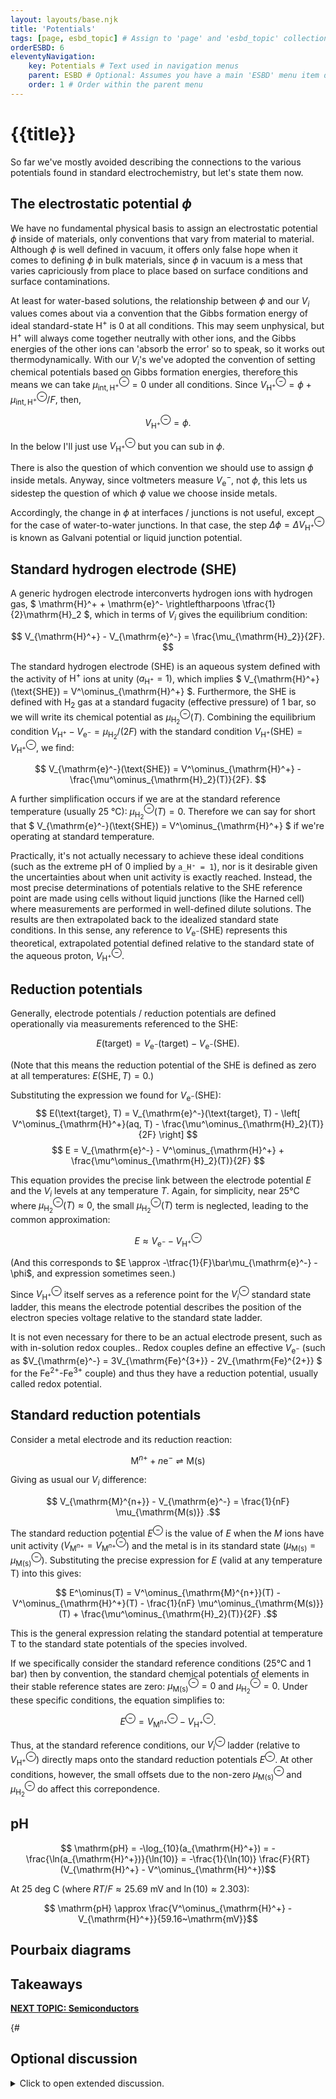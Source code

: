 ```yaml
---
layout: layouts/base.njk
title: 'Potentials'
tags: [page, esbd_topic] # Assign to 'page' and 'esbd_topic' collections
orderESBD: 6
eleventyNavigation:
    key: Potentials # Text used in navigation menus
    parent: ESBD # Optional: Assumes you have a main 'ESBD' menu item defined elsewhere
    order: 1 # Order within the parent menu
---
```


# {{title}}

So far we've mostly avoided describing the connections to the various potentials found in standard electrochemistry, but let's state them now.

## The electrostatic potential $\phi$

We have no fundamental physical basis to assign an electrostatic potential $\phi$ inside of materials, only conventions that vary from material to material. Although $\phi$ is well defined in vacuum, it offers only false hope when it comes to defining $\phi$ in bulk materials, since $\phi$ in vacuum is a mess that varies capriciously from place to place based on surface conditions and surface contaminations.

At least for water-based solutions, the relationship between $\phi$ and our $V_i$ values comes about via a convention that the Gibbs formation energy of ideal standard-state $\mathrm{H}^+$ is 0 at all conditions. This may seem unphysical, but $\mathrm{H}^+$ will always come together neutrally with other ions, and the Gibbs energies of the other ions can 'absorb the error' so to speak, so it works out thermodynamically. With our $V_i$'s we've adopted the convention of setting chemical potentials based on Gibbs formation energies, therefore this means we can take $\mu^\ominus_{\mathrm{int},\mathrm{H}^+} = 0$ under all conditions. Since $V^\ominus_{\mathrm{H}^+} = \phi + \mu^\ominus_{\mathrm{int},\mathrm{H}^+}/F$, then,

$$ V^\ominus_{\mathrm{H}^+} = \phi.$$

In the below I'll just use $V^\ominus_{\mathrm{H}^+}$ but you can sub in $\phi$.

There is also the question of which convention we should use to assign $\phi$ inside metals. Anyway, since voltmeters measure $V_\mathrm{e}^-$, not $\phi$, this lets us sidestep the question of which $\phi$ value we choose inside metals.

Accordingly, the change in $\phi$ at interfaces / junctions is not useful, except for the case of water-to-water junctions. In that case, the step $\Delta \phi = \Delta V^\ominus_{\mathrm{H}^+}$ is known as Galvani potential or liquid junction potential.

## Standard hydrogen electrode (SHE)

A generic hydrogen electrode interconverts hydrogen ions with hydrogen gas, $ \mathrm{H}^+ + \mathrm{e}^- \rightleftharpoons \tfrac{1}{2}\mathrm{H}_2 $, which in terms of $V_i$ gives the equilibrium condition:

$$ V_{\mathrm{H}^+} - V_{\mathrm{e}^-} = \frac{\mu_{\mathrm{H}_2}}{2F}. $$

The standard hydrogen electrode (SHE) is an aqueous system defined with the activity of $\mathrm{H}^+$ ions at unity ($a_{\mathrm{H}^+} = 1$), which implies $ V_{\mathrm{H}^+}(\text{SHE}) = V^\ominus_{\mathrm{H}^+} $. Furthermore, the SHE is defined with $\mathrm{H}_2$ gas at a standard fugacity (effective pressure) of 1 bar, so we will write its chemical potential as $\mu^\ominus_{\mathrm{H}_2}(T)$. Combining the equilibrium condition $V_{\mathrm{H}^+} - V_{\mathrm{e}^-} = \mu_{\mathrm{H}_2}/(2F)$ with the standard condition $V_{\mathrm{H}^+}(\text{SHE}) = V^\ominus_{\mathrm{H}^+}$, we find:

$$ V_{\mathrm{e}^-}(\text{SHE}) = V^\ominus_{\mathrm{H}^+} - \frac{\mu^\ominus_{\mathrm{H}_2}(T)}{2F}. $$

A further simplification occurs if we are at the standard reference temperature (usually 25&nbsp;°C): $\mu^\ominus_{\mathrm{H}_2}(T) = 0$. Therefore we can say for short that $ V_{\mathrm{e}^-}(\text{SHE}) = V^\ominus_{\mathrm{H}^+} $ if we're operating at standard temperature.

Practically, it's not actually necessary to achieve these ideal conditions (such as the extreme pH of 0 implied by `a_H⁺ = 1`), nor is it desirable given the uncertainties about when unit activity is exactly reached. Instead, the most precise determinations of potentials relative to the SHE reference point are made using cells without liquid junctions (like the Harned cell) where measurements are performed in well-defined dilute solutions. The results are then extrapolated back to the idealized standard state conditions. In this sense, any reference to $V_{\mathrm{e}^-}(\text{SHE})$ represents this theoretical, extrapolated potential defined relative to the standard state of the aqueous proton, $V^\ominus_{\mathrm{H}^+}$.

## Reduction potentials

Generally, electrode potentials / reduction potentials are defined operationally via measurements referenced to the SHE:

$$ E(\text{target}) = V_{\mathrm{e}^-}(\text{target}) - V_{\mathrm{e}^-}(\text{SHE}). $$

(Note that this means the reduction potential of the SHE is defined as zero at all temperatures: $E(\text{SHE}, T) = 0$.)

Substituting the expression we found for $V_{\mathrm{e}^-}(\text{SHE})$:
$$ E(\text{target}, T) = V_{\mathrm{e}^-}(\text{target}, T) - \left[ V^\ominus_{\mathrm{H}^+}(aq, T) - \frac{\mu^\ominus_{\mathrm{H}_2}(T)}{2F} \right] $$
$$ E = V_{\mathrm{e}^-} - V^\ominus_{\mathrm{H}^+} + \frac{\mu^\ominus_{\mathrm{H}_2}(T)}{2F} $$

This equation provides the precise link between the electrode potential $E$ and the $V_i$ levels at any temperature $T$. Again, for simplicity, near 25°C where $\mu^\ominus_{\mathrm{H}_2}(T) \approx 0$, the small $\mu^\ominus_{\mathrm{H}_2}(T)$ term is neglected, leading to the common approximation:

$$ E \approx V_{\mathrm{e}^-} - V^\ominus_{\mathrm{H}^+} $$

(And this corresponds to $E \approx -\tfrac{1}{F}\bar\mu_{\mathrm{e}^-} - \phi$, and expression sometimes seen.)

Since $V^\ominus_{\mathrm{H}^+}$ itself serves as a reference point for the $V^\ominus_{i}$ standard state ladder, this means the electrode potential describes the position of the electron species voltage relative to the standard state ladder.

It is not even necessary for there to be an actual electrode present, such as with in-solution redox couples.. Redox couples define an effective $V_{\mathrm{e}^-}$ (such as $V_{\mathrm{e}^-} = 3V_{\mathrm{Fe}^{3+}} - 2V_{\mathrm{Fe}^{2+}} $ for the $\mathrm{Fe}^{2+}$-$\mathrm{Fe}^{3+}$ couple) and thus they have a reduction potential, usually called redox potential.

## Standard reduction potentials

Consider a metal electrode and its reduction reaction:

$$ \mathrm{M}^{n+} + n \mathrm{e}^- \rightleftharpoons \mathrm{M(s)}$$

Giving as usual our $V_i$ difference:

$$ V_{\mathrm{M}^{n+}} - V_{\mathrm{e}^-} = \frac{1}{nF} \mu_{\mathrm{M(s)}} .$$

The standard reduction potential $E^\ominus$ is the value of $E$ when the $M$ ions have unit activity ($V_{\mathrm{M}^{n+}} = V^\ominus_{\mathrm{M}^{n+}}$) and the metal is in its standard state ($\mu_{\mathrm{M(s)}} = \mu^\ominus_{\mathrm{M(s)}}$). Substituting the precise expression for $E$ (valid at any temperature T) into this gives:

$$ E^\ominus(T) = V^\ominus_{\mathrm{M}^{n+}}(T) - V^\ominus_{\mathrm{H}^+}(T) - \frac{1}{nF} \mu^\ominus_{\mathrm{M(s)}}(T) + \frac{\mu^\ominus_{\mathrm{H}_2}(T)}{2F} .$$

This is the general expression relating the standard potential at temperature T to the standard state potentials of the species involved.

If we specifically consider the standard reference conditions (25°C and 1 bar) then by convention, the standard chemical potentials of elements in their stable reference states are zero: $\mu^\ominus_{\mathrm{M(s)}} = 0$ and $\mu^\ominus_{\mathrm{H}_2} = 0$. Under these specific conditions, the equation simplifies to:

$$ E^\ominus = V^\ominus_{\mathrm{M}^{n+}} - V^\ominus_{\mathrm{H}^+} .$$

Thus, at the standard reference conditions, our $V^\ominus_i$ ladder (relative to $V^\ominus_{\mathrm{H}^+}$) directly maps onto the standard reduction potentials $E^\ominus$. At other conditions, however, the small offsets due to the non-zero $\mu^\ominus_{\mathrm{M(s)}}$ and $\mu^\ominus_{\mathrm{H}_2}$ do affect this correpondence.

## pH

$$ \mathrm{pH} = -\log_{10}(a_{\mathrm{H}^+}) = -\frac{\ln(a_{\mathrm{H}^+})}{\ln(10)} = -\frac{1}{\ln(10)} \frac{F}{RT}(V_{\mathrm{H}^+} - V^\ominus_{\mathrm{H}^+})$$

At 25 deg C (where $RT/F \approx 25.69$ mV and $\ln(10) \approx 2.303$):

$$ \mathrm{pH} \approx \frac{V^\ominus_{\mathrm{H}^+} - V_{\mathrm{H}^+}}{59.16~\mathrm{mV}}$$


## Pourbaix diagrams


## Takeaways


[**NEXT TOPIC: Semiconductors**](../semiconductors/)

{#   

## Optional discussion

<details>
<summary>
Click to open extended discussion.
</summary>
#}
